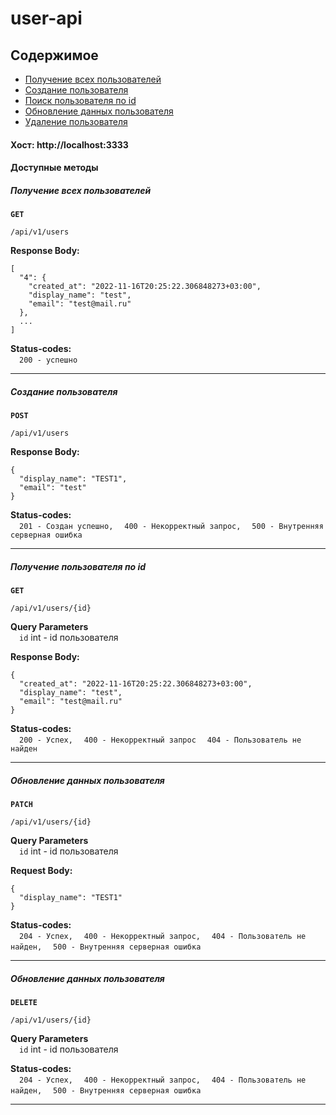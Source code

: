 # user-api

## Содержимое

- [Получение всех пользователей](#получение-всех-пользователей)
- [Создание пользователя](#создание-пользователя)
- [Поиск пользователя по id](#получение-пользователя-по-id)
- [Обновление данных пользователя](#обновление-данных-пользователя)
- [Удаление пользователя](#удаление-пользователя)

#### Хост: http://localhost:3333

#### Доступные методы

##### Получение всех пользователей

**`GET`**

 ```text
/api/v1/users
```
**Response Body:**

```json5
[
  "4": {
    "created_at": "2022-11-16T20:25:22.306848273+03:00",
    "display_name": "test",
    "email": "test@mail.ru"
  },
  ...
]
```

**Status-codes:**  
&emsp;```200 - успешно```
****

##### Создание пользователя

**`POST`**

 ```text
/api/v1/users
```
**Response Body:**

```json5
{
  "display_name": "TEST1",
  "email": "test"
}
```

**Status-codes:**  
&emsp;```201 - Создан успешно,```
&emsp;```400 - Некорректный запрос,```
&emsp;```500 - Внутренняя серверная ошибка```
****

##### Получение пользователя по id

**`GET`**

 ```text
/api/v1/users/{id}
```
**Query Parameters**  
&emsp;```id``` int - id пользователя

**Response Body:**

```json5
{
  "created_at": "2022-11-16T20:25:22.306848273+03:00",
  "display_name": "test",
  "email": "test@mail.ru"
}
```

**Status-codes:**  
&emsp;```200 - Успех,```
&emsp;```400 - Некорректный запрос```
&emsp;```404 - Пользователь не найден```
****

##### Обновление данных пользователя

**`PATCH`**

 ```text
/api/v1/users/{id}
```
**Query Parameters**  
&emsp;```id``` int - id пользователя

**Request Body:**

```json5
{
  "display_name": "TEST1"
}
```

**Status-codes:**  
&emsp;```204 - Успех,```
&emsp;```400 - Некорректный запрос,```
&emsp;```404 - Пользователь не найден,```
&emsp;```500 - Внутренняя серверная ошибка```
****

##### Обновление данных пользователя

**`DELETE`**

 ```text
/api/v1/users/{id}
```
**Query Parameters**  
&emsp;```id``` int - id пользователя

**Status-codes:**  
&emsp;```204 - Успех,```
&emsp;```400 - Некорректный запрос,```
&emsp;```404 - Пользователь не найден,```
&emsp;```500 - Внутренняя серверная ошибка```
****